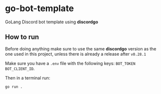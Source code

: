 # go-bot-template
GoLang Discord bot template using **discordgo**

## How to run
Before doing anything make sure to use the same **discordgo** version as the one used in this project, unless there is already a release after `v0.28.1`

Make sure you have a `.env` file with the following keys: `BOT_TOKEN` `BOT_CLIENT_ID`.

Then in a terminal run:
```bash
go run .
```
